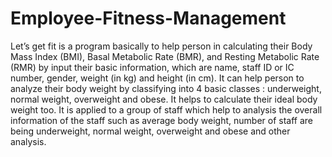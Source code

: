 # Employee-Fitness-Management
Let’s get fit is a program basically to help person in calculating their Body Mass Index (BMI), Basal Metabolic Rate (BMR), and Resting Metabolic Rate (RMR) by input their basic information,  which are name, staff ID or IC number, gender, weight (in kg)  and height (in cm). It can help person to analyze their body weight by classifying into 4 basic classes : underweight, normal weight, overweight and obese. It helps to calculate their ideal body weight too. It is applied to a group of staff which help to analysis the overall information of the staff such as average body weight,  number of staff are being underweight, normal weight, overweight and obese and other analysis.
